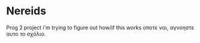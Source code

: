 # Nereids
Prog 2 project
i'm trying to figure out how/if this works οποτε ναι, αγνοηστε αυτο το σχόλιο.
